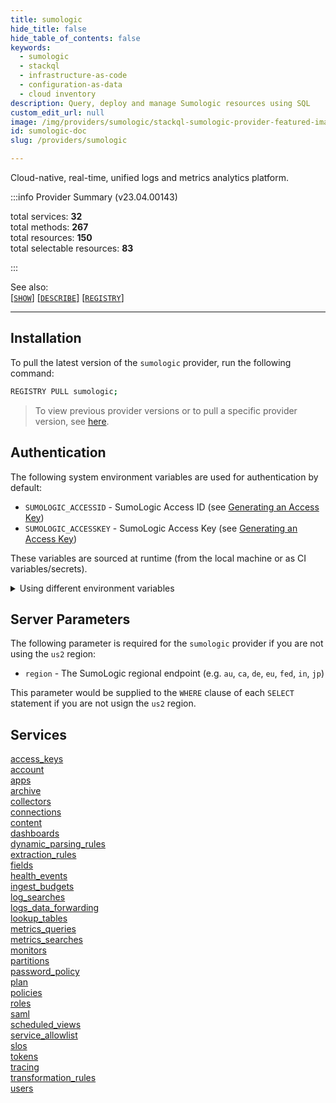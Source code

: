 ```yaml
---
title: sumologic
hide_title: false
hide_table_of_contents: false
keywords:
  - sumologic
  - stackql
  - infrastructure-as-code
  - configuration-as-data
  - cloud inventory
description: Query, deploy and manage Sumologic resources using SQL
custom_edit_url: null
image: /img/providers/sumologic/stackql-sumologic-provider-featured-image.png
id: sumologic-doc
slug: /providers/sumologic

---
```

Cloud-native, real-time, unified logs and metrics analytics platform.  
    
:::info Provider Summary (v23.04.00143)

<div class="row">
<div class="providerDocColumn">
<span>total services:&nbsp;<b>32</b></span><br />
<span>total methods:&nbsp;<b>267</b></span><br />
</div>
<div class="providerDocColumn">
<span>total resources:&nbsp;<b>150</b></span><br />
<span>total selectable resources:&nbsp;<b>83</b></span><br />
</div>
</div>

:::

See also:   
[[` SHOW `]](https://stackql.io/docs/language-spec/show) [[` DESCRIBE `]](https://stackql.io/docs/language-spec/describe)  [[` REGISTRY `]](https://stackql.io/docs/language-spec/registry)
* * * 

## Installation

To pull the latest version of the `sumologic` provider, run the following command:  

```bash
REGISTRY PULL sumologic;
```
> To view previous provider versions or to pull a specific provider version, see [here](https://stackql.io/docs/language-spec/registry).  

## Authentication

The following system environment variables are used for authentication by default:  

- `SUMOLOGIC_ACCESSID` - SumoLogic Access ID (see [Generating an Access Key](https://help.sumologic.com/docs/manage/security/access-keys/))
- `SUMOLOGIC_ACCESSKEY` - SumoLogic Access Key (see [Generating an Access Key](https://help.sumologic.com/docs/manage/security/access-keys/))
  
These variables are sourced at runtime (from the local machine or as CI variables/secrets).  

<details>

<summary>Using different environment variables</summary>

To use different environment variables (instead of the defaults), use the `--auth` flag of the `stackql` program.  For example:  

```bash

AUTH='{ "sumologic": { "type": "basic",  "username_var": "YOUR_SUMOLOGIC_ACCESS_ID_VAR", "password_var": "YOUR_SUMOLOGIC_ACCESS_KEY_VAR" }}'
stackql shell --auth="${AUTH}"

```
or using PowerShell:  

```powershell

$Auth = "{ 'sumologic': { 'type': 'basic',  'username_var': 'YOUR_SUMOLOGIC_ACCESS_ID_VAR', 'password_var': 'YOUR_SUMOLOGIC_ACCESS_KEY_VAR' }}"
stackql.exe shell --auth=$Auth

```
</details>


## Server Parameters


The following parameter is required for the `sumologic` provider if you are not using the `us2` region:  

- `region` - The SumoLogic regional endpoint (e.g. `au`, `ca`, `de`, `eu`, `fed`, `in`, `jp`)

This parameter would be supplied to the `WHERE` clause of each `SELECT` statement if you are not usign the `us2` region.
    
## Services
<div class="row">
<div class="providerDocColumn">
<a href="/providers/sumologic/access_keys/">access_keys</a><br />
<a href="/providers/sumologic/account/">account</a><br />
<a href="/providers/sumologic/apps/">apps</a><br />
<a href="/providers/sumologic/archive/">archive</a><br />
<a href="/providers/sumologic/collectors/">collectors</a><br />
<a href="/providers/sumologic/connections/">connections</a><br />
<a href="/providers/sumologic/content/">content</a><br />
<a href="/providers/sumologic/dashboards/">dashboards</a><br />
<a href="/providers/sumologic/dynamic_parsing_rules/">dynamic_parsing_rules</a><br />
<a href="/providers/sumologic/extraction_rules/">extraction_rules</a><br />
<a href="/providers/sumologic/fields/">fields</a><br />
<a href="/providers/sumologic/health_events/">health_events</a><br />
<a href="/providers/sumologic/ingest_budgets/">ingest_budgets</a><br />
<a href="/providers/sumologic/log_searches/">log_searches</a><br />
<a href="/providers/sumologic/logs_data_forwarding/">logs_data_forwarding</a><br />
<a href="/providers/sumologic/lookup_tables/">lookup_tables</a><br />
</div>
<div class="providerDocColumn">
<a href="/providers/sumologic/metrics_queries/">metrics_queries</a><br />
<a href="/providers/sumologic/metrics_searches/">metrics_searches</a><br />
<a href="/providers/sumologic/monitors/">monitors</a><br />
<a href="/providers/sumologic/partitions/">partitions</a><br />
<a href="/providers/sumologic/password_policy/">password_policy</a><br />
<a href="/providers/sumologic/plan/">plan</a><br />
<a href="/providers/sumologic/policies/">policies</a><br />
<a href="/providers/sumologic/roles/">roles</a><br />
<a href="/providers/sumologic/saml/">saml</a><br />
<a href="/providers/sumologic/scheduled_views/">scheduled_views</a><br />
<a href="/providers/sumologic/service_allowlist/">service_allowlist</a><br />
<a href="/providers/sumologic/slos/">slos</a><br />
<a href="/providers/sumologic/tokens/">tokens</a><br />
<a href="/providers/sumologic/tracing/">tracing</a><br />
<a href="/providers/sumologic/transformation_rules/">transformation_rules</a><br />
<a href="/providers/sumologic/users/">users</a><br />
</div>
</div>
